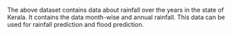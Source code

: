 The above dataset contains data about rainfall over the years in the state of Kerala.
It contains the data month-wise and annual rainfall.
This data can be used for rainfall prediction and flood prediction.
